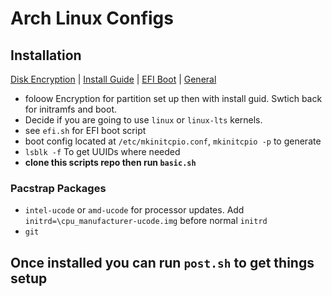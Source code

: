 # Arch Linux Configs

## Installation
[Disk Encryption](https://wiki.archlinux.org/title/Dm-crypt/Encrypting_an_entire_system#LVM_on_LUKS) |
[Install Guide](https://wiki.archlinux.org/title/Installation_guide) |
[EFI Boot](https://wiki.archlinux.org/title/EFISTUB) |
[General](https://wiki.archlinux.org/title/General_recommendations)

- foloow Encryption for partition set up then with install guid. Swtich back for initramfs and boot.
- Decide if you are going to use `linux` or `linux-lts` kernels.
- see `efi.sh` for EFI boot script
- boot config located at `/etc/mkinitcpio.conf`, `mkinitcpio -p` to generate
- `lsblk -f` To get UUIDs where needed
- **clone this scripts repo then run `basic.sh`**

### Pacstrap Packages
- `intel-ucode` or `amd-ucode` for processor updates. Add `initrd=\cpu_manufacturer-ucode.img` before normal `initrd`
- `git`

## Once installed you can run `post.sh` to get things setup
